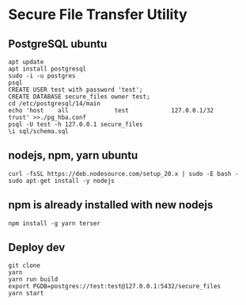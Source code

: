 # Secure File Transfer Utility


## PostgreSQL ubuntu
```
apt update
apt install postgresql
sudo -i -u postgres
psql
CREATE USER test with password 'test';
CREATE DATABASE secure_files owner test;
cd /etc/postgresql/14/main
echo 'host    all             test            127.0.0.1/32            trust' >>./pg_hba.conf
psql -U test -h 127.0.0.1 secure_files
\i sql/schema.sql
```

## nodejs, npm, yarn ubuntu
```
curl -fsSL https://deb.nodesource.com/setup_20.x | sudo -E bash -
sudo apt-get install -y nodejs
```

## npm is already installed with new nodejs
```
npm install -g yarn terser
```

## Deploy dev
```
git clone
yarn
yarn run build
export PGDB=postgres://test:test@127.0.0.1:5432/secure_files
yarn start
```



